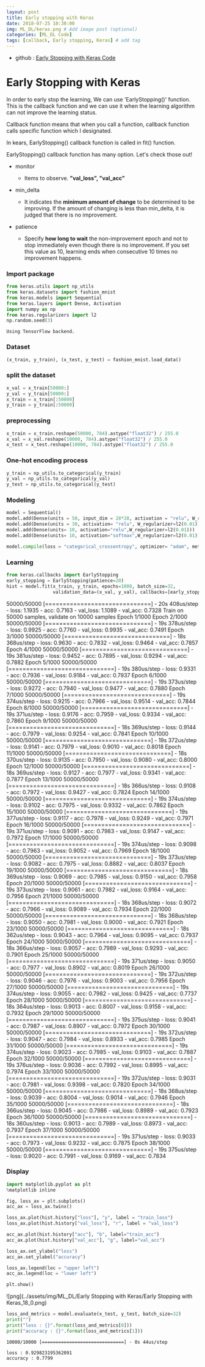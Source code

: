 ```yaml
---
layout: post
title: Early stopping with Keras
date: 2018-07-25 10:30:00
img: ML_DL/keras.png # Add image post (optional)
categories: [ML_DL Code] 
tags: [callback, Early stopping, Keras] # add tag
---
```



+ github : [Early Stopping with Keras Code](https://nbviewer.jupyter.org/github/gaussian37/Deep-Learning/blob/master/Library/Keras/Keras%20Reference/Early%20Stopping%20with%20Keras.ipynb)


# Early Stopping with Keras

In order to early stop the learning, We can use 'EarlyStopping()' function. This is the callback function and we can use it when the learning algorithm can not improve the learning status. 

Callback function means that when you call a function, callback function calls specific function which I designated.

In kears, EarlyStopping() callback function is called in fit() function.

EarlyStopping() callback function has many option. Let's check those out!

+ monitor
    - Items to observe. **"val_loss", "val_acc"**
  
+ min_delta
    - It indicates the **minimum amount of change** to be determined to be improving. If the amount of changing is less than min_delta, it is judged that there is no improvement.

+ patience
    - Specify **how long to wait** the non-improvement epoch and not to stop immediately even though there is no improvement. If you set this value as 10, learning ends when consecutive 10 times no improvement happens.

### Import package


```python
from keras.utils import np_utils
from keras.datasets import fashion_mnist
from keras.models import Sequential
from keras.layers import Dense, Activation
import numpy as np
from keras.regularizers import l2
np.random.seed(3)
```

    Using TensorFlow backend.
    

### Dataset


```python
(x_train, y_train), (x_test, y_test) = fashion_mnist.load_data()
```

### split the dataset


```python
x_val = x_train[50000:]
y_val = y_train[50000:]
x_train = x_train[:50000]
y_train = y_train[:50000]
```

### preprocessing


```python
x_train = x_train.reshape(50000, 784).astype("float32") / 255.0
x_val = x_val.reshape(10000, 784).astype("float32") / 255.0
x_test = x_test.reshape(10000, 784).astype("float32") / 255.0
```

### One-hot encoding process


```python
y_train = np_utils.to_categorical(y_train)
y_val = np_utils.to_categorical(y_val)
y_test = np_utils.to_categorical(y_test)
```

### Modeling


```python
model = Sequential()
model.add(Dense(units = 50, input_dim = 28*28, activation = "relu", W_regularizer=l2(0.01)))
model.add(Dense(units = 30, activation= "relu", W_regularizer=l2(0.01)))
model.add(Dense(units= 10, activation="relu",W_regularizer=l2(0.01)))
model.add(Dense(units= 10, activation="softmax",W_regularizer=l2(0.01)))

model.compile(loss = "categorical_crossentropy", optimizer= "adam", metrics=["accuracy"])
```

### Learning


```python
from keras.callbacks import EarlyStopping
early_stopping = EarlyStopping(patience=20)
hist = model.fit(x_train, y_train, epochs=1000, batch_size=32, 
                 validation_data=(x_val, y_val), callbacks=[early_stopping])
```

50000/50000 [==============================] - 20s 408us/step - loss: 1.1935 - acc: 0.7163 - val_loss: 1.1089 - val_acc: 0.7328
Train on 50000 samples, validate on 10000 samples
Epoch 1/1000
Epoch 2/1000
50000/50000 [==============================] - 19s 378us/step - loss: 0.9925 - acc: 0.7760 - val_loss: 0.9935 - val_acc: 0.7491
Epoch 3/1000
50000/50000 [==============================] - 18s 368us/step - loss: 0.9630 - acc: 0.7832 - val_loss: 0.9464 - val_acc: 0.7857
Epoch 4/1000
50000/50000 [==============================] - 19s 381us/step - loss: 0.9452 - acc: 0.7895 - val_loss: 0.9294 - val_acc: 0.7882
Epoch 5/1000
50000/50000 [==============================] - 19s 380us/step - loss: 0.9331 - acc: 0.7936 - val_loss: 0.9184 - val_acc: 0.7937
Epoch 6/1000
50000/50000 [==============================] - 19s 373us/step - loss: 0.9272 - acc: 0.7940 - val_loss: 0.9477 - val_acc: 0.7880
Epoch 7/1000
50000/50000 [==============================] - 19s 374us/step - loss: 0.9215 - acc: 0.7966 - val_loss: 0.9514 - val_acc: 0.7844
Epoch 8/1000
50000/50000 [==============================] - 19s 371us/step - loss: 0.9176 - acc: 0.7959 - val_loss: 0.9334 - val_acc: 0.7860
Epoch 9/1000
50000/50000 [==============================] - 18s 369us/step - loss: 0.9144 - acc: 0.7979 - val_loss: 0.9254 - val_acc: 0.7841
Epoch 10/1000
50000/50000 [==============================] - 19s 372us/step - loss: 0.9141 - acc: 0.7979 - val_loss: 0.9010 - val_acc: 0.8018
Epoch 11/1000
50000/50000 [==============================] - 18s 370us/step - loss: 0.9135 - acc: 0.7950 - val_loss: 0.9080 - val_acc: 0.8000
Epoch 12/1000
50000/50000 [==============================] - 18s 369us/step - loss: 0.9127 - acc: 0.7977 - val_loss: 0.9341 - val_acc: 0.7877
Epoch 13/1000
50000/50000 [==============================] - 18s 366us/step - loss: 0.9108 - acc: 0.7972 - val_loss: 0.9427 - val_acc: 0.7824
Epoch 14/1000
50000/50000 [==============================] - 19s 374us/step - loss: 0.9102 - acc: 0.7975 - val_loss: 0.9332 - val_acc: 0.7862
Epoch 15/1000
50000/50000 [==============================] - 19s 377us/step - loss: 0.9117 - acc: 0.7978 - val_loss: 0.9249 - val_acc: 0.7971
Epoch 16/1000
50000/50000 [==============================] - 19s 371us/step - loss: 0.9091 - acc: 0.7983 - val_loss: 0.9147 - val_acc: 0.7972
Epoch 17/1000
50000/50000 [==============================] - 19s 374us/step - loss: 0.9098 - acc: 0.7963 - val_loss: 0.9052 - val_acc: 0.7969
Epoch 18/1000
50000/50000 [==============================] - 19s 373us/step - loss: 0.9082 - acc: 0.7975 - val_loss: 0.8882 - val_acc: 0.8037
Epoch 19/1000
50000/50000 [==============================] - 18s 369us/step - loss: 0.9069 - acc: 0.7985 - val_loss: 0.9150 - val_acc: 0.7958
Epoch 20/1000
50000/50000 [==============================] - 19s 373us/step - loss: 0.9061 - acc: 0.7982 - val_loss: 0.9164 - val_acc: 0.7956
Epoch 21/1000
50000/50000 [==============================] - 18s 368us/step - loss: 0.9072 - acc: 0.7966 - val_loss: 0.9089 - val_acc: 0.7934
Epoch 22/1000
50000/50000 [==============================] - 18s 368us/step - loss: 0.9050 - acc: 0.7981 - val_loss: 0.9000 - val_acc: 0.7921
Epoch 23/1000
50000/50000 [==============================] - 18s 362us/step - loss: 0.9043 - acc: 0.7964 - val_loss: 0.9095 - val_acc: 0.7937
Epoch 24/1000
50000/50000 [==============================] - 18s 366us/step - loss: 0.9057 - acc: 0.7989 - val_loss: 0.9293 - val_acc: 0.7901
Epoch 25/1000
50000/50000 [==============================] - 19s 371us/step - loss: 0.9050 - acc: 0.7977 - val_loss: 0.8902 - val_acc: 0.8019
Epoch 26/1000
50000/50000 [==============================] - 19s 372us/step - loss: 0.9046 - acc: 0.7976 - val_loss: 0.9003 - val_acc: 0.7956
Epoch 27/1000
50000/50000 [==============================] - 19s 374us/step - loss: 0.9055 - acc: 0.7982 - val_loss: 0.9425 - val_acc: 0.7737
Epoch 28/1000
50000/50000 [==============================] - 18s 364us/step - loss: 0.9013 - acc: 0.8007 - val_loss: 0.9158 - val_acc: 0.7932
Epoch 29/1000
50000/50000 [==============================] - 19s 375us/step - loss: 0.9041 - acc: 0.7987 - val_loss: 0.8907 - val_acc: 0.7972
Epoch 30/1000
50000/50000 [==============================] - 19s 372us/step - loss: 0.9047 - acc: 0.7984 - val_loss: 0.8933 - val_acc: 0.7985
Epoch 31/1000
50000/50000 [==============================] - 19s 374us/step - loss: 0.9023 - acc: 0.7985 - val_loss: 0.9103 - val_acc: 0.7887
Epoch 32/1000
50000/50000 [==============================] - 19s 376us/step - loss: 0.9036 - acc: 0.7992 - val_loss: 0.8995 - val_acc: 0.7974
Epoch 33/1000
50000/50000 [==============================] - 19s 372us/step - loss: 0.9031 - acc: 0.7981 - val_loss: 0.9398 - val_acc: 0.7820
Epoch 34/1000
50000/50000 [==============================] - 18s 368us/step - loss: 0.9039 - acc: 0.8004 - val_loss: 0.9014 - val_acc: 0.7946
Epoch 35/1000
50000/50000 [==============================] - 18s 366us/step - loss: 0.9045 - acc: 0.7986 - val_loss: 0.8989 - val_acc: 0.7923
Epoch 36/1000
50000/50000 [==============================] - 18s 360us/step - loss: 0.9013 - acc: 0.7989 - val_loss: 0.8973 - val_acc: 0.7937
Epoch 37/1000
50000/50000 [==============================] - 19s 371us/step - loss: 0.9033 - acc: 0.7973 - val_loss: 0.9232 - val_acc: 0.7875
Epoch 38/1000
50000/50000 [==============================] - 19s 375us/step - loss: 0.9020 - acc: 0.7991 - val_loss: 0.9169 - val_acc: 0.7834
  

### Display


```python
import matplotlib.pyplot as plt
%matplotlib inline
```


```python
fig, loss_ax = plt.subplots()
acc_ax = loss_ax.twinx()

loss_ax.plot(hist.history["loss"], "y", label = "train_loss")
loss_ax.plot(hist.history["val_loss"], "r", label = "val_loss")

acc_ax.plot(hist.history["acc"], "b", label="train_acc")
acc_ax.plot(hist.history["val_acc"], "g", label="val_acc")

loss_ax.set_ylabel("loss")
acc_ax.set_ylabel("accuracy")

loss_ax.legend(loc = "upper left")
acc_ax.legend(loc = "lower left")

plt.show()
```


![png](../assets/img/ML_DL/Early Stopping with Keras/Early Stopping with Keras_18_0.png)


```python
loss_and_metrics = model.evaluate(x_test, y_test, batch_size=32)
print("")
print("loss : {}".format(loss_and_metrics[0]))
print("accuracy : {}".format(loss_and_metrics[1]))
```

    10000/10000 [==============================] - 0s 44us/step
    
    loss : 0.929823195362091
    accuracy : 0.7799
    
